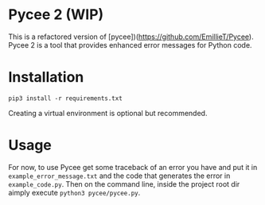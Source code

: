 # Pycee 2 (WIP)
This is a refactored version of [pycee])(https://github.com/EmillieT/Pycee).
Pycee 2 is a tool that provides enhanced error messages for Python code.


# Installation
```console
pip3 install -r requirements.txt
```
Creating a virtual environment is optional but recommended.

# Usage
For now, to use Pycee get some traceback of an error you have and put it in ``example_error_message.txt``
and the code that generates the error in ``example_code.py``.
Then on the command line, inside the project root dir aimply execute ``python3 pycee/pycee.py``.
